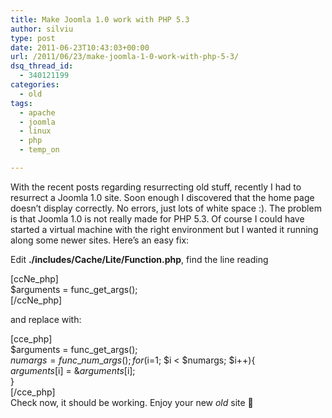 ```yaml
---
title: Make Joomla 1.0 work with PHP 5.3
author: silviu
type: post
date: 2011-06-23T10:43:03+00:00
url: /2011/06/23/make-joomla-1-0-work-with-php-5-3/
dsq_thread_id:
  - 340121199
categories:
  - old
tags:
  - apache
  - joomla
  - linux
  - php
  - temp_on

---
```

With the recent posts regarding resurrecting old stuff, recently I had to resurrect a Joomla 1.0 site. Soon enough I discovered that the home page doesn&#8217;t display correctly. No errors, just lots of white space :). The problem is that Joomla 1.0 is not really made for PHP 5.3. Of course I could have started a virtual machine with the right environment but I wanted it running along some newer sites. Here&#8217;s an easy fix:

Edit **./includes/Cache/Lite/Function.php**, find the line reading

[ccNe_php]  
$arguments = func\_get\_args();  
[/ccNe_php]

and replace with:

[cce_php]  
$arguments = func\_get\_args();  
$numargs = func\_num\_args();  
for($i=1; $i < $numargs; $i++){  
$arguments[$i] = &$arguments[$i];  
}  
[/cce_php]  
Check now, it should be working. Enjoy your new _old_ site 🙂

&nbsp;
